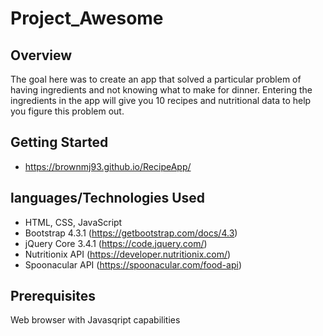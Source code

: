# Project_Awesome
## Overview

The goal here was to create an app that solved a particular problem of having ingredients and not knowing what to make for dinner. Entering the ingredients in the app will give you 10 recipes and nutritional data to help you figure this problem out.

## Getting Started

* https://brownmj93.github.io/RecipeApp/

## languages/Technologies Used

* HTML, CSS, JavaScript 
* Bootstrap 4.3.1 (https://getbootstrap.com/docs/4.3)
* jQuery Core 3.4.1 (https://code.jquery.com/)
* Nutritionix API (https://developer.nutritionix.com/)
* Spoonacular API (https://spoonacular.com/food-api)


## Prerequisites

Web browser with Javasqript capabilities

